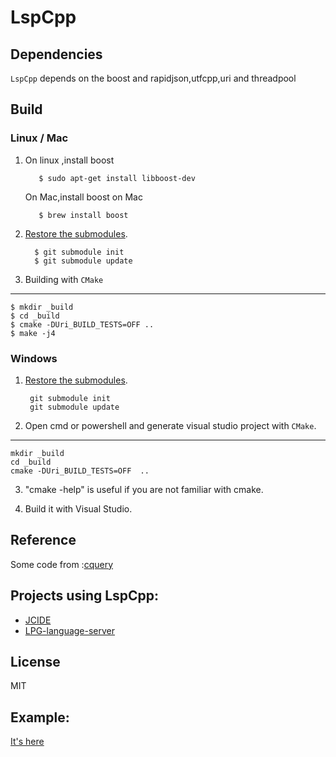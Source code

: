 # LspCpp

## Dependencies
`LspCpp` depends on the boost and rapidjson,utfcpp,uri and threadpool

## Build

### Linux / Mac
1. On linux ,install boost
   ```shell
      $ sudo apt-get install libboost-dev 
   ``` 
   On Mac,install boost on Mac
   ```shell
      $ brew install boost
   ``` 

2. [Restore the submodules][4].
   ```shell
     $ git submodule init
     $ git submodule update
   ``` 
3. Building with ``CMake``
-----------------------
	$ mkdir _build
	$ cd _build
	$ cmake -DUri_BUILD_TESTS=OFF ..
	$ make -j4

### Windows

  1. [Restore the submodules][4].
     ```shell
      git submodule init
      git submodule update
     ``` 
  2. Open cmd or powershell and generate visual studio project  with ``CMake``.
  -----------------------
    mkdir _build
	cd _build
	cmake -DUri_BUILD_TESTS=OFF  ..

  3. "cmake -help" is useful if you are not familiar with cmake.
  
  4. Build it with Visual Studio.
 
## Reference
 Some code from :[cquery][1]

## Projects using LspCpp:
* [JCIDE](https://www.javacardos.com/tools)
* [LPG-language-server](https://github.com/kuafuwang/LPG-language-server)
## License
   MIT
   
##  Example:
[It's here](https://github.com/kuafuwang/LspCpp/tree/master/examples)


[1]: https://github.com/cquery-project/cquery "cquery:"
[2]: https://www.javacardos.com/tools "JcKit:"
[3]: https://docs.microsoft.com/en-us/nuget/consume-packages/package-restore "Package Restore"
[4]: https://git-scm.com/book/en/v2/Git-Tools-Submodules "Git-Tools-Submodules"
